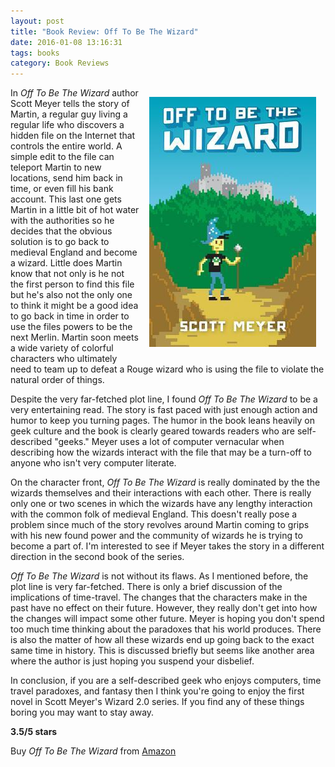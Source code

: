 ```yaml
---
layout: post
title: "Book Review: Off To Be The Wizard"
date: 2016-01-08 13:16:31
tags: books
category: Book Reviews
---
```


<img src="/images/off-to-be-the-wizard.jpg" style="float:right; margin:15px;"/>In *Off To Be The Wizard* author Scott Meyer tells the story of Martin, a regular guy living a regular life who discovers a hidden file on the Internet that controls the entire world. A simple edit to the file can teleport Martin to new locations, send him back in time, or even fill his bank account. This last one gets Martin in a little bit of hot water with the authorities so he decides that the obvious solution is to go back to medieval England and become a wizard. Little does Martin know that not only is he not the first person to find this file but he's also not the only one to think it might be a good idea to go back in time in order to use the files powers to be the next Merlin. Martin soon meets a wide variety of colorful characters who ultimately need to team up to defeat a Rouge wizard who is using the file to violate the natural order of things. 

Despite the very far-fetched plot line, I found *Off To Be The Wizard* to be a very entertaining read.  The story is fast paced with just enough action and humor to keep you turning pages.  The humor in the book leans heavily on geek culture and the book is clearly geared towards readers who are self-described "geeks."  Meyer uses a lot of computer vernacular when describing how the wizards interact with the file that may be a turn-off to anyone who isn't very computer literate. 

On the character front, *Off To Be The Wizard* is really dominated by the the wizards themselves and their interactions with each other.  There is really only one or two scenes in which the wizards have any lengthy interaction with the common folk of medieval England.  This doesn't really pose a problem since much of the story revolves around Martin coming to grips with his new found power and the community of wizards he is trying to become a part of.  I'm interested to see if Meyer takes the story in a different direction in the second book of the series.

*Off To Be The Wizard* is not without its flaws.  As I mentioned before, the plot line is very far-fetched.  There is only a brief discussion of the implications of time-travel. The changes that the characters make in the past have no effect on their future.  However, they really don't get into how the changes will impact some other future.  Meyer is hoping you don't spend too much time thinking about the paradoxes that his world produces.  There is also the matter of how all these wizards end up going back to the exact same time in history.  This is discussed briefly but seems like another area where the author is just hoping you suspend your disbelief.

In conclusion, if you are a self-described geek who enjoys computers, time travel paradoxes, and fantasy then I think you're going to enjoy the first novel in Scott Meyer's Wizard 2.0 series.  If you find any of these things boring you may want to stay away.

**3.5/5 stars**

Buy *Off To Be The Wizard* from [Amazon](http://www.amazon.com/Off-Be-Wizard-Magic-2-0/dp/1491592192)